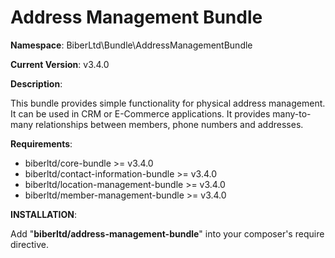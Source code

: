 Address Management Bundle
 ==============
 **Namespace**: BiberLtd\Bundle\AddressManagementBundle

 **Current Version**: v3.4.0

 **Description**:

 This bundle provides simple functionality for physical address management. It can be used in CRM or E-Commerce applications.
 It provides many-to-many relationships between members, phone numbers and addresses.

 **Requirements**:
 - biberltd/core-bundle >= v3.4.0
 - biberltd/contact-information-bundle >= v3.4.0
 - biberltd/location-management-bundle >= v3.4.0
 - biberltd/member-management-bundle >= v3.4.0

 **INSTALLATION**:

 Add "**biberltd/address-management-bundle**" into your composer's require directive.